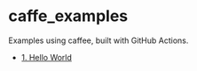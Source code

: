 # caffe_examples

Examples using caffee, built with GitHub Actions.

 * [1. Hello World](https://github.com/richelbilderbeek/caffe_example_1)
